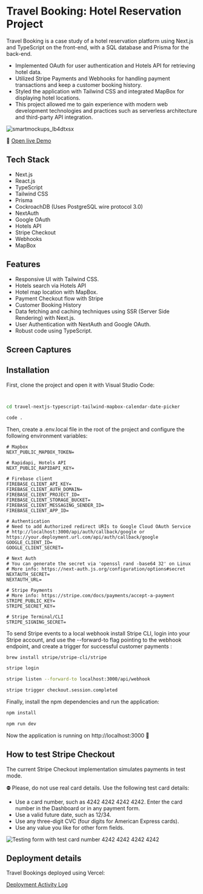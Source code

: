 # Travel Booking: Hotel Reservation Project

Travel Booking is a case study of a hotel reservation platform using Next.js and TypeScript on the front-end, with a SQL database and Prisma for the back-end. 

- Implemented OAuth for user authentication and Hotels API for retrieving hotel data. 
- Utilized Stripe Payments and Webhooks for handling payment transactions and keep a customer booking history. 
- Styled the application with Tailwind CSS and integrated MapBox for displaying hotel locations. 
- This project allowed me to gain experience with modern web development technologies and practices such as serverless architecture and third-party API integration.

![smartmockups_lb4dtxsx](https://)

🔗 [Open live Demo](https:///)

## Tech Stack

- Next.js
- React.js
- TypeScript
- Tailwind CSS
- Prisma
- CockroachDB (Uses PostgreSQL wire protocol 3.0)
- NextAuth
- Google OAuth
- Hotels API
- Stripe Checkout
- Webhooks
- MapBox

## Features

- Responsive UI with Tailwind CSS.
- Hotels search via Hotels API
- Hotel map location with MapBox.
- Payment Checkout flow with Stripe
- Customer Booking History
- Data fetching and caching techniques using SSR (Server Side Rendering) with Next.js.
- User Authentication with NextAuth and Google OAuth.
- Robust code using TypeScript.

## Screen Captures


## Installation

First, clone the project and open it with Visual Studio Code:

```bash


cd travel-nextjs-typescript-tailwind-mapbox-calendar-date-picker

code .
```

Then, create a .env.local file in the root of the project and configure the following environment variables:

```
# Mapbox
NEXT_PUBLIC_MAPBOX_TOKEN=

# Rapidapi, Hotels API
NEXT_PUBLIC_RAPIDAPI_KEY=

# Firebase client
FIREBASE_CLIENT_API_KEY=
FIREBASE_CLIENT_AUTH_DOMAIN=
FIREBASE_CLIENT_PROJECT_ID=
FIREBASE_CLIENT_STORAGE_BUCKET=
FIREBASE_CLIENT_MESSAGING_SENDER_ID=
FIREBASE_CLIENT_APP_ID=

# Authentication
# Need to add Authorized redirect URIs to Google Cloud OAuth Service
# http://localhost:3000/api/auth/callback/google or https://your.deployment.url.com/api/auth/callback/google
GOOGLE_CLIENT_ID=
GOOGLE_CLIENT_SECRET=

# Next Auth
# You can generate the secret via 'openssl rand -base64 32' on Linux
# More info: https://next-auth.js.org/configuration/options#secret
NEXTAUTH_SECRET=
NEXTAUTH_URL=

# Stripe Payments
# More info: https://stripe.com/docs/payments/accept-a-payment
STRIPE_PUBLIC_KEY=
STRIPE_SECRET_KEY=

# Stripe Terminal/CLI
STRIPE_SIGNING_SECRET=
```

To send Stripe events to a local webhook install Stripe CLI, login into your Stripe account, and use the --forward-to flag pointing to the webhook endpoint, and create a trigger for successful customer payments :

```bash
brew install stripe/stripe-cli/stripe

stripe login

stripe listen --forward-to localhost:3000/api/webhook

stripe trigger checkout.session.completed
```

Finally, install the npm dependencies and run the application:

```bash
npm install

npm run dev
```

Now the application is running on http://localhost:3000 🚀

## How to test Stripe Checkout

The current Stripe Checkout implementation simulates payments in test mode. 

⛔️ Please, do not use real card details. Use the following test card details:

* Use a card number, such as 4242 4242 4242 4242. Enter the card number in the Dashboard or in any payment form.
* Use a valid future date, such as 12/34.
* Use any three-digit CVC (four digits for American Express cards).
* Use any value you like for other form fields.

![Testing form with test card number 4242 4242 4242 4242](https://b.stripecdn.com/docs-statics-srv/assets/test-card.c3f9b3d1a3e8caca3c9f4c9c481fd49c.jpg)

## Deployment details

Travel Bookings deployed using Vercel: 

[Deployment Activity Log](https://github.com/javigong/travel-nextjs-typescript-tailwind-mapbox-calendar-date-picker/deployments/activity_log?environment=Production)
